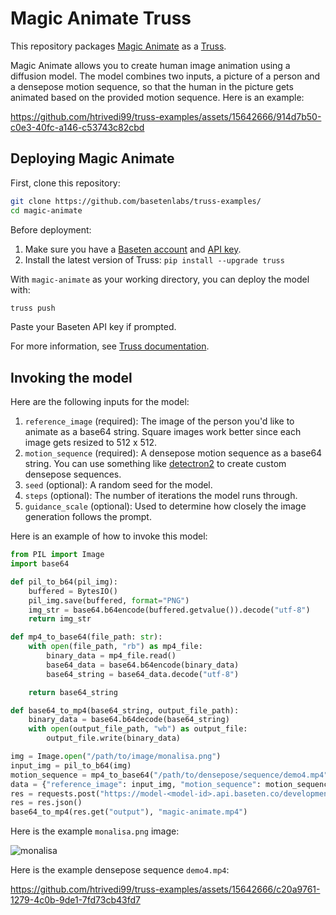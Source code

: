 # Magic Animate Truss

This repository packages [Magic Animate](https://github.com/magic-research/magic-animate) as a [Truss](https://truss.baseten.co/).

Magic Animate allows you to create human image animation using a diffusion model. The model combines two inputs, a picture of a person and a densepose motion sequence, so that the human in the picture gets animated based on the provided motion sequence. Here is an example:


https://github.com/htrivedi99/truss-examples/assets/15642666/914d7b50-c0e3-40fc-a146-c53743c82cbd


## Deploying Magic Animate

First, clone this repository:

```sh
git clone https://github.com/basetenlabs/truss-examples/
cd magic-animate
```

Before deployment:

1. Make sure you have a [Baseten account](https://app.baseten.co/signup) and [API key](https://app.baseten.co/settings/account/api_keys).
2. Install the latest version of Truss: `pip install --upgrade truss`

With `magic-animate` as your working directory, you can deploy the model with:

```sh
truss push
```

Paste your Baseten API key if prompted.

For more information, see [Truss documentation](https://truss.baseten.co).

## Invoking the model

Here are the following inputs for the model:
1. `reference_image` (required): The image of the person you'd like to animate as a base64 string. Square images work better since each image gets resized to 512 x 512.
2. `motion_sequence` (required): A densepose motion sequence as a base64 string. You can use something like [detectron2](https://github.com/facebookresearch/detectron2/tree/main/projects/DensePose) to create custom densepose sequences.
3. `seed` (optional): A random seed for the model.
4. `steps` (optional): The number of iterations the model runs through.
5. `guidance_scale` (optional): Used to determine how closely the image generation follows the prompt.

Here is an example of how to invoke this model:

```python
from PIL import Image
import base64

def pil_to_b64(pil_img):
    buffered = BytesIO()
    pil_img.save(buffered, format="PNG")
    img_str = base64.b64encode(buffered.getvalue()).decode("utf-8")
    return img_str

def mp4_to_base64(file_path: str):
    with open(file_path, "rb") as mp4_file:
        binary_data = mp4_file.read()
        base64_data = base64.b64encode(binary_data)
        base64_string = base64_data.decode("utf-8")

    return base64_string

def base64_to_mp4(base64_string, output_file_path):
    binary_data = base64.b64decode(base64_string)
    with open(output_file_path, "wb") as output_file:
        output_file.write(binary_data)

img = Image.open("/path/to/image/monalisa.png")
input_img = pil_to_b64(img)
motion_sequence = mp4_to_base64("/path/to/densepose/sequence/demo4.mp4")
data = {"reference_image": input_img, "motion_sequence": motion_sequence, "steps": 10}
res = requests.post("https://model-<model-id>.api.baseten.co/development/predict", headers=headers, json=data)
res = res.json()
base64_to_mp4(res.get("output"), "magic-animate.mp4")
```

Here is the example `monalisa.png` image:

![monalisa](https://github.com/htrivedi99/truss-examples/assets/15642666/9e9f4e40-6c55-415b-b37c-3271572ffb77)


Here is the example densepose sequence `demo4.mp4`:

https://github.com/htrivedi99/truss-examples/assets/15642666/c20a9761-1279-4c0b-9de1-7fd73cb43fd7


